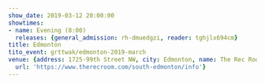 ```yaml
---
show_date: 2019-03-12 20:00:00
showtimes:
- name: Evening (8:00)
  releases: {general_admission: rh-dmuedgzi, reader: tghjlx694cm}
title: Edmonton
tito_event: grttwak/edmonton-2019-march
venue: {address: 1725-99th Street NW, city: Edmonton, name: The Rec Room, province: AB,
  url: 'https://www.therecroom.com/south-edmonton/info'}
---
```

